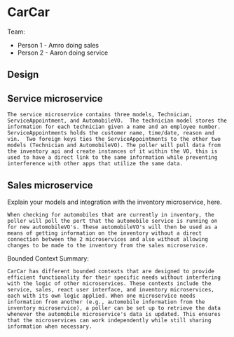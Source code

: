 # CarCar

Team:

* Person 1 - Amro doing sales
* Person 2 - Aaron doing service

## Design

## Service microservice

    The service microservice contains three models, Technician, ServiceAppointment, and AutomobileVO.  The technician model stores the information for each technician given a name and an employee number.  ServiceAppointments holds the customer name, time/date, reason and vin.  Two foreign keys ties the ServiceAppointments to the other two models (Technician and AutomobileVO). The poller will pull data from the inventory api and create instances of it within the VO, this is used to have a direct link to the same information while preventing interference with other apps that utilize the same data.

## Sales microservice

Explain your models and integration with the inventory
microservice, here.

    When checking for automobiles that are currently in inventory, the poller will poll the port that the automobile service is running on for new automobileVO's. These automobileVO's will then be used as a means of getting information on the inventory without a direct connection between the 2 microservices and also without allowing changes to be made to the inventory from the sales microservice.


Bounded Context Summary:

    CarCar has different bounded contexts that are designed to provide efficient functionality for their specific needs without interfering with the logic of other microservices. These contexts include the service, sales, react user interface, and inventory microservices, each with its own logic applied. When one microservice needs information from another (e.g., automobile information from the inventory microservice), a poller can be set up to retrieve the data whenever the automobile microservice's data is updated. This ensures that the microservices can work independently while still sharing information when necessary.
